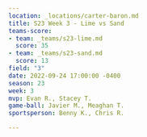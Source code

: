 ```yaml
---
location: _locations/carter-baron.md
title: S23 Week 3 - Lime vs Sand
teams-score:
- team: _teams/s23-lime.md
  score: 35
- team: _teams/s23-sand.md
  score: 13
field: "3"
date: 2022-09-24 17:00:00 -0400
season: 23
week: 3
mvp: Evan R., Stacey T.
game-ball: Javier M., Meaghan T.
sportsperson: Benny K., Chris R.

---
```

